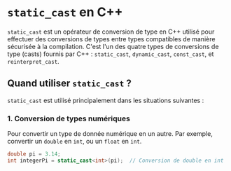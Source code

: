 # `static_cast` en C++

`static_cast` est un opérateur de conversion de type en C++ utilisé pour effectuer des conversions de types entre types compatibles de manière sécurisée à la compilation. C'est l'un des quatre types de conversions de type (casts) fournis par C++ : `static_cast`, `dynamic_cast`, `const_cast`, et `reinterpret_cast`.

## Quand utiliser `static_cast` ?

`static_cast` est utilisé principalement dans les situations suivantes :

### 1. Conversion de types numériques
Pour convertir un type de donnée numérique en un autre. Par exemple, convertir un `double` en `int`, ou un `float` en `int`.

```cpp
double pi = 3.14;
int integerPi = static_cast<int>(pi);  // Conversion de double en int
```
